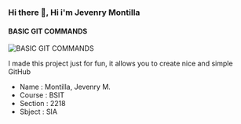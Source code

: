 ### Hi there 👋, Hi i'm Jevenry Montilla
#### BASIC GIT COMMANDS
![BASIC GIT COMMANDS](https://upload.wikimedia.org/wikipedia/commons/thumb/9/91/Octicons-mark-github.svg/2048px-Octicons-mark-github.svg.png)

I made this project just for fun, it allows you to create nice and simple GitHub 

- Name : Montilla, Jevenry M.
- Course : BSIT
- Section : 2218
- Sbject : SIA





